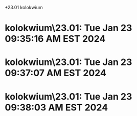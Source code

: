+23.01 kolokwium
# kolokwium\23.01:  Tue Jan 23 09:35:16 AM EST 2024
# kolokwium\23.01:  Tue Jan 23 09:37:07 AM EST 2024
# kolokwium\23.01:  Tue Jan 23 09:38:03 AM EST 2024
